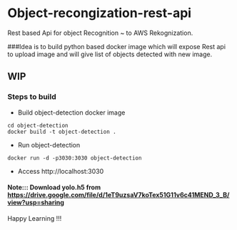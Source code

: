 # Object-recongization-rest-api

Rest based Api for object Recognition ~ to AWS Rekognization.

###Idea is to build python based docker image which will expose Rest api to upload image and will give list of objects detected with new image.
## WIP
### Steps to build

* Build object-detection docker image
```
cd object-detection
docker build -t object-detection .
```

* Run object-detection
```
docker run -d -p3030:3030 object-detection
```

* Access http://localhost:3030


#### Note::: Download yolo.h5 from https://drive.google.com/file/d/1eT9uzsaV7koTex51G11v6c41MEND_3_B/view?usp=sharing

Happy Learning !!!
